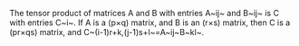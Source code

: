 The tensor product of matrices A and B with entries A~ij~ and B~ij~ is C
with entries C~i~. If A is a (p×q) matrix, and B is an (r×s) matrix,
then C is a (pr×qs) matrix, and C~(i-1)r+k,(j-1)s+l~=A~ij~B~kl~.
